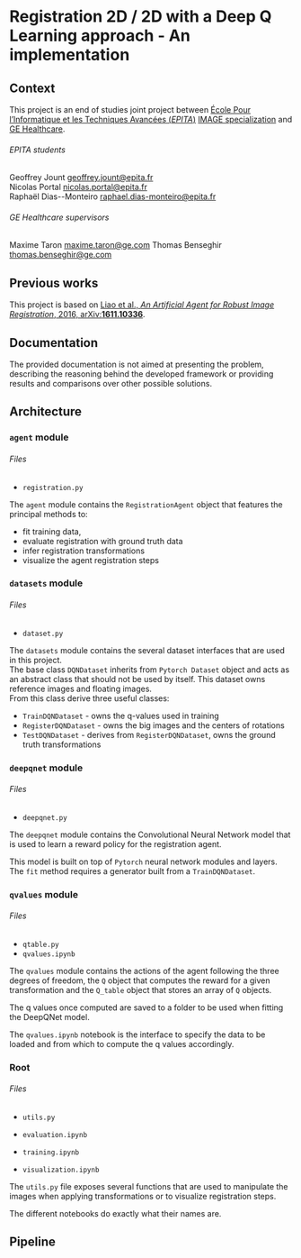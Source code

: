 # Registration 2D / 2D with a Deep Q Learning approach - An implementation

## Context

This project is an end of studies joint project between 
[École Pour l’Informatique et les Techniques Avancées (*EPITA*)](https://www.epita.fr/)
[IMAGE specialization](https://www.epita.fr/nos-formations/diplome-ingenieur/cycle-ingenieur/les-majeures/#majeure-IMAGE)
and [GE Healthcare](https://www.gehealthcare.fr/).

###### EPITA students
Geoffrey Jount <geoffrey.jount@epita.fr>\
Nicolas Portal <nicolas.portal@epita.fr>\
Raphaël Dias--Monteiro <raphael.dias-monteiro@epita.fr>

###### GE Healthcare supervisors
Maxime Taron <maxime.taron@ge.com>
Thomas Benseghir <thomas.benseghir@ge.com>


## Previous works 

This project is based on [Liao et al., *An Artificial Agent for Robust Image Registration*, 2016, arXiv:**1611.10336**](https://arxiv.org/abs/1611.10336).

## Documentation

The provided documentation is not aimed at presenting the problem, describing the reasoning behind the developed
framework or providing results and comparisons over other possible solutions.

## Architecture

### `agent` module

###### Files
- `registration.py` 

The `agent` module contains the `RegistrationAgent` object that features the principal methods to:
- fit training data,
- evaluate registration with ground truth data
- infer registration transformations
- visualize the agent registration steps

### `datasets` module

###### Files
- `dataset.py`

The `datasets` module contains the several dataset interfaces that are used in this project.\
The base class `DQNDataset` inherits from `Pytorch Dataset` object and acts as an abstract class that should not be used
by itself. This dataset owns reference images and floating images.\
From this class derive three useful classes:
- `TrainDQNDataset` - owns the q-values used in training
- `RegisterDQNDataset` - owns the big images and the centers of rotations
- `TestDQNDataset` - derives from `RegisterDQNDataset`, owns the ground truth transformations  

### `deepqnet` module

###### Files
- `deepqnet.py`

The `deepqnet` module contains the Convolutional Neural Network model that is used to learn a reward policy for the
registration agent.

This model is built on top of `Pytorch` neural network modules and layers. The `fit` method requires a generator built
from a `TrainDQNDataset`. 

### `qvalues` module

###### Files
- `qtable.py`
- `qvalues.ipynb`

The `qvalues` module contains the actions of the agent following the three degrees of freedom, the `Q` object that
computes the reward for a given transformation and the `Q_table` object that stores an array of `Q` objects.

The q values once computed are saved to a folder to be used when fitting the DeepQNet model.

The `qvalues.ipynb` notebook is the interface to specify the data to be loaded and from which to compute the q values
accordingly. 

### Root

###### Files
- `utils.py`


- `evaluation.ipynb`
- `training.ipynb`
- `visualization.ipynb`

The `utils.py` file exposes several functions that are used to manipulate the images when applying transformations or
to visualize registration steps.

The different notebooks do exactly what their names are.

## Pipeline

